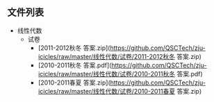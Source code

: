 

## 文件列表

- 线性代数
    - 试卷
        - [2011-2012秋冬 答案.zip](https://github.com/QSCTech/zju-icicles/raw/master/线性代数/试卷/2011-2012秋冬 答案.zip)
        - [2010-2011秋冬 答案.pdf](https://github.com/QSCTech/zju-icicles/raw/master/线性代数/试卷/2010-2011秋冬 答案.pdf)
        - [2010-2011春夏 答案.zip](https://github.com/QSCTech/zju-icicles/raw/master/线性代数/试卷/2010-2011春夏 答案.zip)
